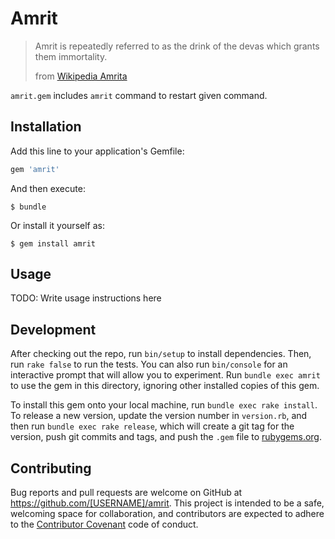# Amrit

> Amrit is repeatedly referred to as the drink of the devas which grants them immortality.
>
> from [Wikipedia Amrita](https://en.wikipedia.org/wiki/Amrita#Hinduism)

`amrit.gem` includes `amrit` command to restart given command.

## Installation

Add this line to your application's Gemfile:

```ruby
gem 'amrit'
```

And then execute:

    $ bundle

Or install it yourself as:

    $ gem install amrit

## Usage

TODO: Write usage instructions here

## Development

After checking out the repo, run `bin/setup` to install dependencies. Then, run `rake false` to run the tests. You can also run `bin/console` for an interactive prompt that will allow you to experiment. Run `bundle exec amrit` to use the gem in this directory, ignoring other installed copies of this gem.

To install this gem onto your local machine, run `bundle exec rake install`. To release a new version, update the version number in `version.rb`, and then run `bundle exec rake release`, which will create a git tag for the version, push git commits and tags, and push the `.gem` file to [rubygems.org](https://rubygems.org).

## Contributing

Bug reports and pull requests are welcome on GitHub at https://github.com/[USERNAME]/amrit. This project is intended to be a safe, welcoming space for collaboration, and contributors are expected to adhere to the [Contributor Covenant](contributor-covenant.org) code of conduct.

